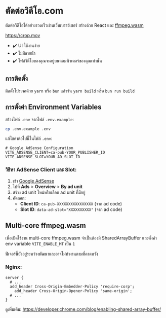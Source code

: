 # ตัดต่อวิดีโอ.com

ตัดต่อวิดีโอได้อย่างรวดเร็วผ่านเว็บเบราว์เซอร์ สร้างด้วย React และ [ffmpeg.wasm](https://github.com/ffmpegwasm/ffmpeg.wasm)

https://crop.mov

- ✔️ UI ใช้งานง่าย
- ✔️ ไม่มีลายน้ำ
- ✔️ ไฟล์วิดีโอของคุณจะอยู่บนคอมพิวเตอร์ของคุณเท่านั้น

## การติดตั้ง

ติดตั้งโปรเจคด้วย `yarn` หรือ `bun` แล้วรัน `yarn build` หรือ `bun run build`

## การตั้งค่า Environment Variables

สร้างไฟล์ `.env` จากไฟล์ `.env.example`:

```bash
cp .env.example .env
```

แก้ไขค่าต่อไปนี้ในไฟล์ `.env`:

```env
# Google AdSense Configuration
VITE_ADSENSE_CLIENT=ca-pub-YOUR_PUBLISHER_ID
VITE_ADSENSE_SLOT=YOUR_AD_SLOT_ID
```

### วิธีหา AdSense Client และ Slot:

1. เข้า [Google AdSense](https://www.google.com/adsense/)
2. ไปที่ **Ads** > **Overview** > **By ad unit**
3. สร้าง ad unit ใหม่หรือเลือก ad unit ที่มีอยู่
4. คัดลอก:
   - **Client ID**: `ca-pub-XXXXXXXXXXXXXXXX` (จาก ad code)
   - **Slot ID**: `data-ad-slot="XXXXXXXXXX"` (จาก ad code)

## Multi-core ffmpeg.wasm

เพื่อเปิดใช้งาน multi-core ffmpeg.wasm จำเป็นต้องมี SharedArrayBuffer และตั้งค่า env variable `VITE_ENABLE_MT` เป็น `1`

ฟีเจอร์นี้ยังอยู่ระหว่างพัฒนาและอาจไม่ทำงานตามที่คาดหวัง

### Nginx:

```nginx
server {
  # ...
  add_header Cross-Origin-Embedder-Policy 'require-corp';
	add_header Cross-Origin-Opener-Policy 'same-origin';
  # ...
}
```

ดูเพิ่มเติม: https://developer.chrome.com/blog/enabling-shared-array-buffer/
